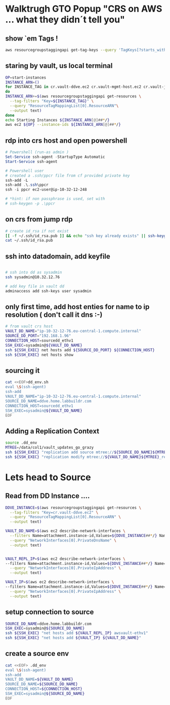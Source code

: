 # Walktrugh GTO Popup  "CRS on AWS ... what they didn´t tell you"
## show `em Tags !
```bash
aws resourcegroupstaggingapi get-tag-keys --query 'TagKeys[?starts_with(@, `cr.`)]'
```
## staring by vault, us local terminal

```bash
OP=start-instances
INSTANCE_ARN=()
for INSTANCE_TAG in cr.vault-ddve.ec2 cr.vault-mgmt-host.ec2 cr.vault-jump-host.ec2
do
INSTANCE_ARN+=$(aws resourcegroupstaggingapi get-resources \
  --tag-filters "Key=${INSTANCE_TAG}" \
  --query "ResourceTagMappingList[0].ResourceARN"\
  --output text)
done
echo Starting Instances ${INSTANCE_ARN[@]##*/}
aws ec2 ${OP} --instance-ids ${INSTANCE_ARN[@]##*/}
```
## rdp into crs host and open powershell

```powershell
# Powershell (run-as admin )
Set-Service ssh-agent -StartupType Automatic
Start-Service ssh-agent

# Powershell user
# created a .ssh/ppcr file from cf provided private key
ssh-add -L
ssh-add .\.ssh\ppcr
ssh -i ppcr ec2-user@ip-10-32-12-248

# *hint: if non passphrase is used, set with 
# ssh-keygen -p .\ppcr
```

## on crs from jump rdp
```bash
# create id_rsa if not exist
[[ -f ~/.ssh/id_rsa.pub ]] && echo "ssh key already exists" || ssh-keygen -t rsa -b 4096 -f ~/.ssh/id_rsa
cat ~/.ssh/id_rsa.pub

```
## ssh into datadomain, add keyfile
```bash

# ssh into dd as sysadmin 
ssh sysadmin@10.32.12.76

```

```bash
# add key file in vault dd
adminaccess add ssh-keys user sysadmin

```
## only first time, add host enties for name to ip resolution ( don't call it dns :-) 
```bash
# from vault crs host
VAULT_DD_NAME="ip-10-32-12-76.eu-central-1.compute.internal"
SOURCE_DD_PORT="192.168.1.96" 
CONNECTION_HOST=sourcedd_ethv1
SSH_EXEC=sysadmin@${VAULT_DD_NAME}
ssh ${SSH_EXEC} net hosts add ${SOURCE_DD_PORT} ${CONNECTION_HOST}
ssh ${SSH_EXEC} net hosts show

```

## sourcing it
```bash
cat <<EOF>dd_env.sh
eval \$(ssh-agent)
ssh-add
VAULT_DD_NAME="ip-10-32-12-76.eu-central-1.compute.internal"
SOURCE_DD_NAME=ddve.home.labbuildr.com
CONNECTION_HOST=sourcedd_ethv1
SSH_EXEC=sysadmin@${VAULT_DD_NAME}
EOF

```


## Adding a Replication Context
```bash
source .dd_env
MTREE=/data/col1/vault_updates_go_grazy
ssh ${SSH_EXEC} "replication add source mtree://${SOURCE_DD_NAME}${MTREE} destination mtree://${VAULT_DD_NAME}${MTREE}_repl"
ssh ${SSH_EXEC} "replication modify mtree://${VAULT_DD_NAME}${MTREE}_repl connection-host ${CONNECTION_HOST} port 2051"

```

# Lets head to Source

## Read from DD Instance ....
```bash
DDVE_INSTANCE=$(aws resourcegroupstaggingapi get-resources \
  --tag-filters "Key=cr.vault-ddve.ec2" \
  --query "ResourceTagMappingList[0].ResourceARN" \
  --output text)

VAULT_DD_NAME=$(aws ec2 describe-network-interfaces \
  --filters Name=attachment.instance-id,Values=${DDVE_INSTANCE##*/} Name=attachment.device-index,Values=1 \
  --query "NetworkInterfaces[0].PrivateDnsName" \
  --output text)


VAULT_REPL_IP=$(aws ec2 describe-network-interfaces \
--filters Name=attachment.instance-id,Values=${DDVE_INSTANCE##*/} Name=attachment.device-index,Values=1 \
  --query "NetworkInterfaces[0].PrivateIpAddress" \
  --output text)

VAULT_IP=$(aws ec2 describe-network-interfaces \
--filters Name=attachment.instance-id,Values=${DDVE_INSTANCE##*/} Name=attachment.device-index,Values=0 \
  --query "NetworkInterfaces[0].PrivateIpAddress" \
  --output text)

```

## setup connection to source
```bash
SOURCE_DD_NAME=ddve.home.labbuildr.com
SSH_EXEC=sysadmin@${SOURCE_DD_NAME}
ssh ${SSH_EXEC} "net hosts add ${VAULT_REPL_IP} awsvault-ethv1"
ssh ${SSH_EXEC} "net hosts add ${VAULT_IP} ${VAULT_DD_NAME}"

```


## create a source env 

```bash
cat <<EOF> .dd_env
eval \$(ssh-agent)
ssh-add
VAULT_DD_NAME=${VAULT_DD_NAME}
SOURCE_DD_NAME=${SOURCE_DD_NAME}
CONNECTION_HOST=${CONNECTION_HOST}
SSH_EXEC=sysadmin@${SOURCE_DD_NAME}
EOF

```
